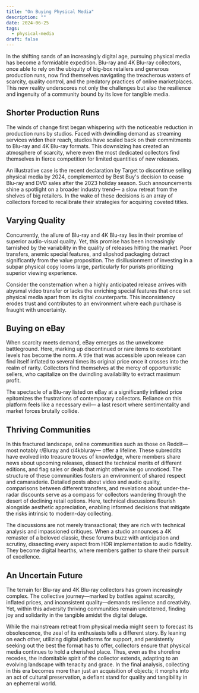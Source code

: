 ```yaml
---
title: "On Buying Physical Media"
description: ""
date: 2024-06-25
tags:
  - physical-media
draft: false
---
```


In the shifting sands of an increasingly digital age, pursuing physical media has become a formidable expedition. Blu-ray and 4K Blu-ray collectors, once able to rely on the ubiquity of big-box retailers and generous production runs, now find themselves navigating the treacherous waters of scarcity, quality control, and the predatory practices of online marketplaces. This new reality underscores not only the challenges but also the resilience and ingenuity of a community bound by its love for tangible media.

## Shorter Production Runs

The winds of change first began whispering with the noticeable reduction in production runs by studios. Faced with dwindling demand as streaming services widen their reach, studios have scaled back on their commitments to Blu-ray and 4K Blu-ray formats. This downsizing has created an atmosphere of scarcity, where even the most dedicated collectors find themselves in fierce competition for limited quantities of new releases.

An illustrative case is the recent declaration by Target to discontinue selling physical media by 2024, complemented by Best Buy's decision to cease Blu-ray and DVD sales after the 2023 holiday season. Such announcements shine a spotlight on a broader industry trend— a slow retreat from the shelves of big retailers. In the wake of these decisions is an array of collectors forced to recalibrate their strategies for acquiring coveted titles.

## Varying Quality

Concurrently, the allure of Blu-ray and 4K Blu-ray lies in their promise of superior audio-visual quality. Yet, this promise has been increasingly tarnished by the variability in the quality of releases hitting the market. Poor transfers, anemic special features, and slipshod packaging detract significantly from the value proposition. The disillusionment of investing in a subpar physical copy looms large, particularly for purists prioritizing superior viewing experience.

Consider the consternation when a highly anticipated release arrives with abysmal video transfer or lacks the enriching special features that once set physical media apart from its digital counterparts. This inconsistency erodes trust and contributes to an environment where each purchase is fraught with uncertainty.

## Buying on eBay

When scarcity meets demand, eBay emerges as the unwelcome battleground. Here, marking up discontinued or rare items to exorbitant levels has become the norm. A title that was accessible upon release can find itself inflated to several times its original price once it crosses into the realm of rarity. Collectors find themselves at the mercy of opportunistic sellers, who capitalize on the dwindling availability to extract maximum profit.

The spectacle of a Blu-ray listed on eBay at a significantly inflated price epitomizes the frustrations of contemporary collectors. Reliance on this platform feels like a necessary evil— a last resort where sentimentality and market forces brutally collide.

## Thriving Communities

In this fractured landscape, online communities such as those on Reddit—most notably r/Bluray and r/4kbluray— offer a lifeline. These subreddits have evolved into treasure troves of knowledge, where members share news about upcoming releases, dissect the technical merits of different editions, and flag sales or deals that might otherwise go unnoticed.
The structure of these communities fosters an environment of shared respect and camaraderie. Detailed posts about video and audio quality, comparisons between different transfers, and revelations about under-the-radar discounts serve as a compass for collectors wandering through the desert of declining retail options. Here, technical discussions flourish alongside aesthetic appreciation, enabling informed decisions that mitigate the risks intrinsic to modern-day collecting.

The discussions are not merely transactional; they are rich with technical analysis and impassioned critiques. When a studio announces a 4K remaster of a beloved classic, these forums buzz with anticipation and scrutiny, dissecting every aspect from HDR implementation to audio fidelity. They become digital hearths, where members gather to share their pursuit of excellence.

## An Uncertain Future

The terrain for Blu-ray and 4K Blu-ray collectors has grown increasingly complex. The collective journey—marked by battles against scarcity, inflated prices, and inconsistent quality—demands resilience and creativity. Yet, within this adversity thriving communities remain undeterred, finding joy and solidarity in the tangible amidst the digital deluge.

While the mainstream retreat from physical media might seem to forecast its obsolescence, the zeal of its enthusiasts tells a different story. By leaning on each other, utilizing digital platforms for support, and persistently seeking out the best the format has to offer, collectors ensure that physical media continues to hold a cherished place. Thus, even as the shoreline recedes, the indomitable spirit of the collector extends, adapting to an evolving landscape with tenacity and grace.
In the final analysis, collecting in this era becomes more than just an acquisition of objects; it morphs into an act of cultural preservation, a defiant stand for quality and tangibility in an ephemeral world.